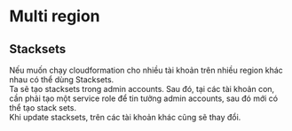 # Multi region  

## Stacksets  

Nếu muốn chạy cloudformation cho nhiều tài khoản trên nhiều region khác nhau có thể dùng Stacksets.  
Ta sẽ tạo stacksets trong admin accounts. Sau đó, tại các tài khoản con, cần phải tạo một service role để tin tưởng admin accounts, sau đó mới có thể tạo stack sets.  
Khi update stacksets, trên các tài khoản khác cũng sẽ thay đổi.  

